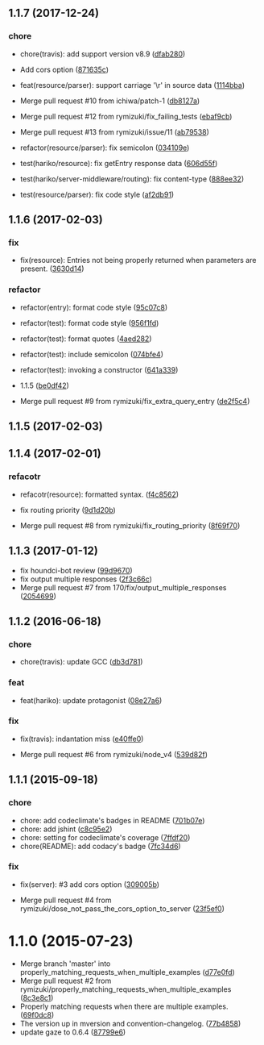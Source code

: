 <a name="1.1.7"></a>
## 1.1.7 (2017-12-24)


### chore

* chore(travis): add support version v8.9
 ([dfab280](https://github.com/rymizuki/node-hariko/commit/dfab280))

* Add cors option
 ([871635c](https://github.com/rymizuki/node-hariko/commit/871635c))
* feat(resource/parser): support carriage '\r' in source data
 ([1114bba](https://github.com/rymizuki/node-hariko/commit/1114bba))
* Merge pull request #10 from ichiwa/patch-1
 ([db8127a](https://github.com/rymizuki/node-hariko/commit/db8127a))
* Merge pull request #12 from rymizuki/fix_failing_tests
 ([ebaf9cb](https://github.com/rymizuki/node-hariko/commit/ebaf9cb))
* Merge pull request #13 from rymizuki/issue/11
 ([ab79538](https://github.com/rymizuki/node-hariko/commit/ab79538))
* refactor(resource/parser): fix semicolon
 ([034109e](https://github.com/rymizuki/node-hariko/commit/034109e))
* test(hariko/resource): fix getEntry response data
 ([606d55f](https://github.com/rymizuki/node-hariko/commit/606d55f))
* test(hariko/server-middleware/routing): fix content-type
 ([888ee32](https://github.com/rymizuki/node-hariko/commit/888ee32))
* test(resource/parser): fix code style
 ([af2db91](https://github.com/rymizuki/node-hariko/commit/af2db91))



<a name="1.1.6"></a>
## 1.1.6 (2017-02-03)


### fix

* fix(resource): Entries not being properly returned when parameters are present.
 ([3630d14](https://github.com/rymizuki/node-hariko/commit/3630d14))

### refactor

* refactor(entry): format code style
 ([95c07c8](https://github.com/rymizuki/node-hariko/commit/95c07c8))
* refactor(test): format code style
 ([956f1fd](https://github.com/rymizuki/node-hariko/commit/956f1fd))
* refactor(test): format quotes
 ([4aed282](https://github.com/rymizuki/node-hariko/commit/4aed282))
* refactor(test): include semicolon
 ([074bfe4](https://github.com/rymizuki/node-hariko/commit/074bfe4))
* refactor(test): invoking a constructor
 ([641a339](https://github.com/rymizuki/node-hariko/commit/641a339))

* 1.1.5
 ([be0df42](https://github.com/rymizuki/node-hariko/commit/be0df42))
* Merge pull request #9 from rymizuki/fix_extra_query_entry
 ([de2f5c4](https://github.com/rymizuki/node-hariko/commit/de2f5c4))



<a name="1.1.5"></a>
## 1.1.5 (2017-02-03)




<a name="1.1.4"></a>
## 1.1.4 (2017-02-01)


### refacotr

* refacotr(resource): formatted syntax.
 ([f4c8562](https://github.com/rymizuki/node-hariko/commit/f4c8562))

* fix routing priority
 ([9d1d20b](https://github.com/rymizuki/node-hariko/commit/9d1d20b))
* Merge pull request #8 from rymizuki/fix_routing_priority
 ([8f69f70](https://github.com/rymizuki/node-hariko/commit/8f69f70))



<a name="1.1.3"></a>
## 1.1.3 (2017-01-12)


* fix houndci-bot review
 ([99d9670](https://github.com/rymizuki/node-hariko/commit/99d9670))
* fix output multiple responses
 ([2f3c66c](https://github.com/rymizuki/node-hariko/commit/2f3c66c))
* Merge pull request #7 from 170/fix/output_multiple_responses
 ([2054699](https://github.com/rymizuki/node-hariko/commit/2054699))



<a name="1.1.2"></a>
## 1.1.2 (2016-06-18)


### chore

* chore(travis): update GCC
 ([db3d781](https://github.com/rymizuki/node-hariko/commit/db3d781))

### feat

* feat(hariko): update protagonist
 ([08e27a6](https://github.com/rymizuki/node-hariko/commit/08e27a6))

### fix

* fix(travis): indantation miss
 ([e40ffe0](https://github.com/rymizuki/node-hariko/commit/e40ffe0))

* Merge pull request #6 from rymizuki/node_v4
 ([539d82f](https://github.com/rymizuki/node-hariko/commit/539d82f))



<a name="1.1.1"></a>
## 1.1.1 (2015-09-18)


### chore

* chore: add codeclimate's badges in README
 ([701b07e](https://github.com/rymizuki/node-hariko/commit/701b07e))
* chore: add jshint
 ([c8c95e2](https://github.com/rymizuki/node-hariko/commit/c8c95e2))
* chore: setting for codeclimate's coverage
 ([7ffdf20](https://github.com/rymizuki/node-hariko/commit/7ffdf20))
* chore(README): add codacy's badge
 ([7fc34d6](https://github.com/rymizuki/node-hariko/commit/7fc34d6))

### fix

* fix(server): #3 add cors option
 ([309005b](https://github.com/rymizuki/node-hariko/commit/309005b))

* Merge pull request #4 from rymizuki/dose_not_pass_the_cors_option_to_server
 ([23f5ef0](https://github.com/rymizuki/node-hariko/commit/23f5ef0))



<a name="1.1.0"></a>
# 1.1.0 (2015-07-23)


* Merge branch 'master' into properly_matching_requests_when_multiple_examples
 ([d77e0fd](https://github.com/rymizuki/node-hariko/commit/d77e0fd))
* Merge pull request #2 from rymizuki/properly_matching_requests_when_multiple_examples
 ([8c3e8c1](https://github.com/rymizuki/node-hariko/commit/8c3e8c1))
* Properly matching requests when there are multiple examples.
 ([69f0dc8](https://github.com/rymizuki/node-hariko/commit/69f0dc8))
* The version up in mversion and convention-changelog.
 ([77b4858](https://github.com/rymizuki/node-hariko/commit/77b4858))
* update gaze to 0.6.4
 ([87799e6](https://github.com/rymizuki/node-hariko/commit/87799e6))




